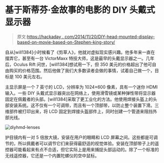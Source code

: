 # 基于斯蒂芬·金故事的电影的 DIY 头戴式显示器

> 原文:[https://hackaday . com/2014/11/20/DIY-head-mounted-display-based-on-movie-based-on-Stephen-king-story/](https://hackaday.com/2014/11/20/diy-head-mounted-display-based-on-movie-based-on-stephen-king-story/)

自从[will1384]小时候看了《剪草人》，他就对虚拟现实感兴趣。他多年来一直在摆弄它，甚至有一台 VictorMaxx 特技大师，这是最早的头戴显示器之一。几年后，Oculus Rift 问世，[will1384]想试用一下，但 350 美元的价格超出了他可自由购买的价格范围。然后他做了我们大多数读者会做的事情，试着自己做一个，目标是 100 美元左右。

主显示屏是一个 7 英寸的 LCD，分辨率为 1024×600 像素，具有一个迷你 HDMI 输入。一些 DIY 头戴式显示器突出在网络上，使用滑雪镜或某种弹性带将显示器固定在佩戴者的头部。[will1384]采取了更工业化的方法。他使用焊接头盔上的头部安装系统。这不仅有一个可调带，而且有一个顶部带，以防止整个装置下滑。三维部件被打印出来，将 LCD 固定到焊接头盔部件上，同时创建一个管道来阻挡外部光线。

![diyhmd-lenses](../Images/33be73110e27105e8f8b9b2982b0b46d.png)

护目镜内有一对 5 倍放大镜，安装在用户的眼睛和 LCD 屏幕之间。这些都是可调节的，所以佩戴者可以调节它们来获得最舒适的视觉体验。安装在顶部带子上的遥控器可能看起来有点不合适，但它实际上是用来捕捉头部运动的。除了一个标准的无线遥控器，它还是一个内置陀螺仪的空中鼠标。